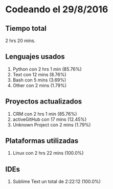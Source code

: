 # Codeando el 29/8/2016

## Tiempo total
2 hrs 20 mins.

## Lenguajes usados
1. Python con 2 hrs 1 min (85.76%)
1. Text con 12 mins (8.76%)
1. Bash con 5 mins (3.69%)
1. Other con 2 mins (1.79%)

## Proyectos actualizados
1. CRM con 2 hrs 1 min (85.76%)
1. activeGitHub con 17 mins (12.45%)
1. Unknown Project con 2 mins (1.79%)

## Plataformas utilizadas
1. Linux con 2 hrs 22 mins (100.0%)

## IDEs
1. Sublime Text un total de 2:22:12 (100.0%)
